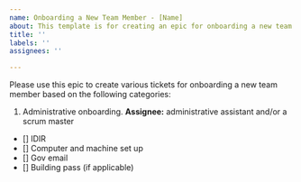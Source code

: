 ```yaml
---
name: Onboarding a New Team Member - [Name]
about: This template is for creating an epic for onboarding a new team member.
title: ''
labels: ''
assignees: ''

---
```


Please use this epic to create various tickets for onboarding a new team member based on the following categories: 
1. Administrative onboarding. 
**Assignee:** administrative assistant and/or a scrum master 
- [] IDIR
- [] Computer and machine set up 
- [] Gov email
- [] Building pass (if applicable)
